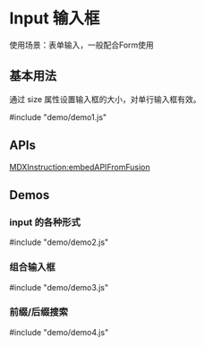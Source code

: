 # Input 输入框

使用场景：表单输入，一般配合Form使用


## 基本用法

通过 size 属性设置输入框的大小，对单行输入框有效。

#include "demo/demo1.js"



## APIs

[MDXInstruction:embedAPIFromFusion](https://github.com/alibaba-fusion/next/blob/master/docs/input/index.md)

## Demos

### input 的各种形式 

#include "demo/demo2.js"

### 组合输入框

#include "demo/demo3.js"

### 前缀/后缀搜索

#include "demo/demo4.js"




